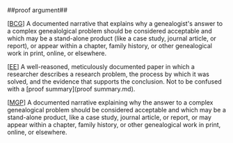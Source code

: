##proof argument##

\[[BCG](SOURCES.md#BCG)\] A documented narrative that explains why a genealogist's answer to a complex genealolgical problem should be considered acceptable and which may be a stand-alone product (like a case study, journal article, or report), or  appear within a chapter, family history, or other genealogical work in print, online, or elsewhere.

\[[EE](SOURCES.md#EE)\]  A well-reasoned, meticulously documented paper in which a researcher describes a research problem, the process by which it was solved, and the evidence that supports the conclusion. Not to be confused with a [proof summary](proof summary.md).

\[[MGP](SOURCES.md#MGP)\] A documented narrative explaining why the answer to a complex genealogical problem should be considered acceptable and which may be a stand-alone product, like a case study, journal article, or report, or may appear within a chapter, family history, or other genealogical work in print, online, or elsewhere.
